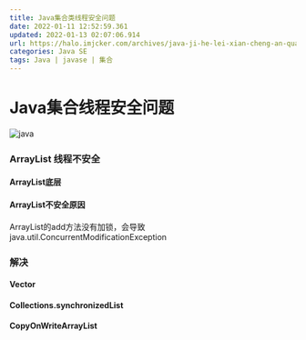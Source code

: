 ```yaml
---
title: Java集合类线程安全问题
date: 2022-01-11 12:52:59.361
updated: 2022-01-13 02:07:06.914
url: https://halo.imjcker.com/archives/java-ji-he-lei-xian-cheng-an-quan-wen-ti
categories: Java SE
tags: Java | javase | 集合
---
```


# Java集合线程安全问题
![java](/upload/2022/01/java-4b644c9631884d7bbcf7b23fdb17f4e7.png)
### ArrayList 线程不安全
#### ArrayList底层

#### ArrayList不安全原因
ArrayList的add方法没有加锁，会导致java.util.ConcurrentModificationException

### 解决
#### Vector

#### Collections.synchronizedList

#### CopyOnWriteArrayList

